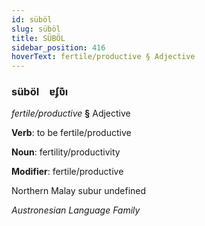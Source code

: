 ```yaml
---
id: süböl
slug: süböl
title: SÜBÖL
sidebar_position: 416
hoverText: fertile/productive § Adjective
---
```


### süböl&emsp;<span kind="abugida">ɐʄʋ͊ı</span>

*fertile/productive* **§** Adjective

**Verb**: to be fertile/productive

**Noun**: fertility/productivity

**Modifier**: fertile/productive

Northern Malay subur undefined

*Austronesian Language Family*
